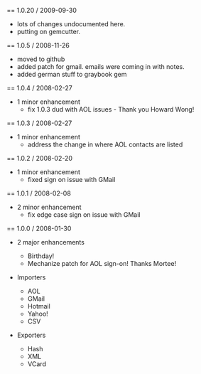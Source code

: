== 1.0.20 / 2009-09-30

* lots of changes undocumented here.
* putting on gemcutter.

== 1.0.5 / 2008-11-26

* moved to github
* added patch for gmail. emails were coming in with notes. 
* added german stuff to graybook gem

== 1.0.4 / 2008-02-27

* 1 minor enhancement
  * fix 1.0.3 dud with AOL issues - Thank you Howard Wong!

== 1.0.3 / 2008-02-27

* 1 minor enhancement
  * address the change in where AOL contacts are listed

== 1.0.2 / 2008-02-20

* 1 minor enhancement
  * fixed sign on issue with GMail

== 1.0.1 / 2008-02-08

* 2 minor enhancement
  * fix edge case sign on issue with GMail

== 1.0.0 / 2008-01-30

* 2 major enhancements
  * Birthday!
  * Mechanize patch for AOL sign-on! Thanks Mortee!

* Importers
  * AOL
  * GMail
  * Hotmail
  * Yahoo!
  * CSV

* Exporters
  * Hash
  * XML
  * VCard

